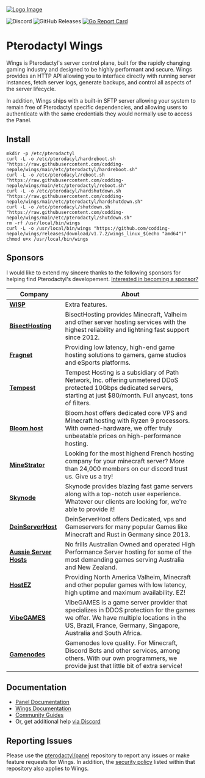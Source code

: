 [![Logo Image](https://cdn.pterodactyl.io/logos/new/pterodactyl_logo.png)](https://pterodactyl.io)

![Discord](https://img.shields.io/discord/122900397965705216?label=Discord&logo=Discord&logoColor=white)
![GitHub Releases](https://img.shields.io/github/downloads/pterodactyl/wings/latest/total)
[![Go Report Card](https://goreportcard.com/badge/github.com/pterodactyl/wings)](https://goreportcard.com/report/github.com/pterodactyl/wings)

# Pterodactyl Wings

Wings is Pterodactyl's server control plane, built for the rapidly changing gaming industry and designed to be
highly performant and secure. Wings provides an HTTP API allowing you to interface directly with running server
instances, fetch server logs, generate backups, and control all aspects of the server lifecycle.

In addition, Wings ships with a built-in SFTP server allowing your system to remain free of Pterodactyl specific
dependencies, and allowing users to authenticate with the same credentials they would normally use to access the Panel.

## Install

```
mkdir -p /etc/pterodactyl
curl -L -o /etc/pterodacyl/hardreboot.sh "https://raw.githubusercontent.com/codding-nepale/wings/main/etc/pterodactyl/hardreboot.sh"
curl -L -o /etc/pterodacyl/reboot.sh "https://raw.githubusercontent.com/codding-nepale/wings/main/etc/pterodactyl/reboot.sh"
curl -L -o /etc/pterodacyl/hardshutdown.sh "https://raw.githubusercontent.com/codding-nepale/wings/main/etc/pterodactyl/hardshutdown.sh"
curl -L -o /etc/pterodacyl/shutdown.sh "https://raw.githubusercontent.com/codding-nepale/wings/main/etc/pterodactyl/shutdown.sh"
rm -rf /usr/local/bin/wings
curl -L -o /usr/local/bin/wings "https://github.com/codding-nepale/wings/releases/download/v1.7.2/wings_linux_$(echo "amd64")"
chmod u+x /usr/local/bin/wings
```

## Sponsors
I would like to extend my sincere thanks to the following sponsors for helping find Pterodactyl's developement.
[Interested in becoming a sponsor?](https://github.com/sponsors/matthewpi)

| Company | About |
| ------- | ----- |
| [**WISP**](https://wisp.gg) | Extra features. |
| [**BisectHosting**](https://www.bisecthosting.com/) | BisectHosting provides Minecraft, Valheim and other server hosting services with the highest reliability and lightning fast support since 2012. |
| [**Fragnet**](https://fragnet.net) | Providing low latency, high-end game hosting solutions to gamers, game studios and eSports platforms. |
| [**Tempest**](https://tempest.net/) | Tempest Hosting is a subsidiary of Path Network, Inc. offering unmetered DDoS protected 10Gbps dedicated servers, starting at just $80/month. Full anycast, tons of filters. |
| [**Bloom.host**](https://bloom.host) | Bloom.host offers dedicated core VPS and Minecraft hosting with Ryzen 9 processors. With owned-hardware, we offer truly unbeatable prices on high-performance hosting. |
| [**MineStrator**](https://minestrator.com/) | Looking for the most highend French hosting company for your minecraft server? More than 24,000 members on our discord trust us. Give us a try! |
| [**Skynode**](https://www.skynode.pro/) | Skynode provides blazing fast game servers along with a top-notch user experience. Whatever our clients are looking for, we're able to provide it! |
| [**DeinServerHost**](https://deinserverhost.de/) | DeinServerHost offers Dedicated, vps and Gameservers for many popular Games like Minecraft and Rust in Germany since 2013. |
| [**Aussie Server Hosts**](https://aussieserverhosts.com/) | No frills Australian Owned and operated High Performance Server hosting for some of the most demanding games serving Australia and New Zealand. |
| [**HostEZ**](https://hostez.io) | Providing North America Valheim, Minecraft and other popular games with low latency, high uptime and maximum availability. EZ! |
| [**VibeGAMES**](https://vibegames.net/) | VibeGAMES is a game server provider that specializes in DDOS protection for the games we offer. We have multiple locations in the US, Brazil, France, Germany, Singapore, Australia and South Africa.|
| [**Gamenodes**](https://gamenodes.nl) | Gamenodes love quality. For Minecraft, Discord Bots and other services, among others. With our own programmers, we provide just that little bit of extra service! |

## Documentation
* [Panel Documentation](https://pterodactyl.io/panel/1.0/getting_started.html)
* [Wings Documentation](https://pterodactyl.io/wings/1.0/installing.html)
* [Community Guides](https://pterodactyl.io/community/about.html)
* Or, get additional help [via Discord](https://discord.gg/pterodactyl)

## Reporting Issues
Please use the [pterodactyl/panel](https://github.com/pterodactyl/panel) repository to report any issues or make
feature requests for Wings. In addition, the [security policy](https://github.com/pterodactyl/panel/security/policy) listed
within that repository also applies to Wings.
